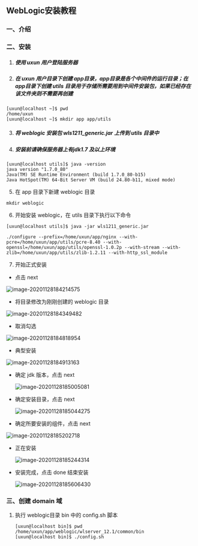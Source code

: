 ## WebLogic安装教程

### 一、介绍

### 二、安装

1. ##### 使用 uxun 用户登陆服务器

   

2. ##### 在 uxun 用户目录下创建 app目录，app目录是各个中间件的运行目录；在app目录下创建 utils 目录用于存储所需要用到中间件安装包，如果已经存在该文件夹则不需要再创建

```shell
[uxun@localhost ~]$ pwd
/home/uxun
[uxun@localhost ~]$ mkdir app app/utils
```



3. ##### 将 weblogic 安装包 wls1211_generic.jar 上传到 utils 目录中



4. ##### 安装前请确保服务器上有jdk1.7 及以上环境

```shell
[uxun@localhost utils]$ java -version
java version "1.7.0_80"
Java(TM) SE Runtime Environment (build 1.7.0_80-b15)
Java HotSpot(TM) 64-Bit Server VM (build 24.80-b11, mixed mode)
```



5. 在 app 目录下新建 weblogic 目录

```shell
mkdir weblogic
```



6. 开始安装 weblogic，在 utils 目录下执行以下命令

```shell
[uxun@localhost utils]$ java -jar wls1211_generic.jar

./configure --prefix=/home/uxun/app/nginx --with-pcre=/home/uxun/app/utils/pcre-8.40 --with-openssl=/home/uxun/app/utils/openssl-1.0.2p --with-stream --with-zlib=/home/uxun/app/utils/zlib-1.2.11 --with-http_ssl_module
```



7. 开始正式安装

+ 点击 next

![image-20201128184214575](https://pictures.huazai.fun/uPic/image-20201128184214575.png)

+ 将目录修改为刚刚创建的 weblogic 目录

![image-20201128184349482](https://pictures.huazai.fun/uPic/image-20201128184349482.png)

+ 取消勾选

![image-20201128184818954](https://pictures.huazai.fun/uPic/image-20201128184818954.png)

+ 典型安装

![image-20201128184913163](https://pictures.huazai.fun/uPic/image-20201128184913163.png)

+ 确定 jdk 版本，点击 next

  ![image-20201128185005081](https://pictures.huazai.fun/uPic/image-20201128185005081.png)

+ 确定安装目录，点击 next

  ![image-20201128185044275](https://pictures.huazai.fun/uPic/image-20201128185044275.png)

+ 确定所要安装的组件，点击 next

![image-20201128185202718](https://pictures.huazai.fun/uPic/image-20201128185202718.png)

+ 正在安装

  ![image-20201128185244314](https://pictures.huazai.fun/uPic/image-20201128185244314.png)

+ 安装完成，点击 done 结束安装

  ![image-20201128185606430](https://pictures.huazai.fun/uPic/image-20201128185606430.png)



### 三、创建 domain 域

1. 执行 weblogic目录 bin 中的 config.sh 脚本

   ```shell
   [uxun@localhost bin]$ pwd
   /home/uxun/app/weblogic/wlserver_12.1/common/bin
   [uxun@localhost bin]$ ./config.sh
   ```

   

   